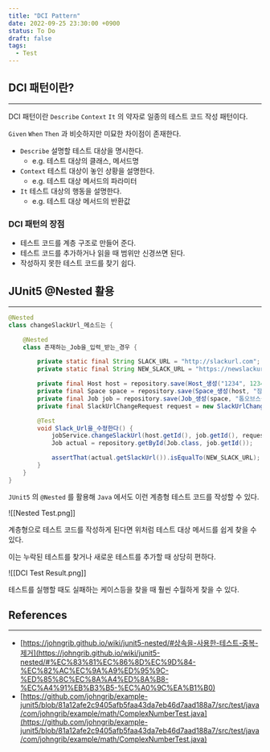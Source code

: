 ```yaml
---
title: "DCI Pattern"
date: 2022-09-25 23:30:00 +0900
status: To Do
draft: false
tags:
  - Test
---
```

## DCI 패턴이란?
---
DCI 패턴이란 `Describe` `Context` `It` 의 약자로 일종의 테스트 코드 작성 패턴이다.

`Given` `When` `Then` 과 비슷하지만 미묘한 차이점이 존재한다.

- `Describe` 설명할 테스트 대상을 명시한다.
    - e.g. 테스트 대상의 클래스, 메서드명
- `Context` 테스트 대상이 놓인 상황을 설명한다.
    - e.g. 테스트 대상 메서드의 파라미터
- `It` 테스트 대상의 행동을 설명한다.
    - e.g. 테스트 대상 메서드의 반환값

### DCI 패턴의 장점

- 테스트 코드를 계층 구조로 만들어 준다.
- 테스트 코드를 추가하거나 읽을 때 범위만 신경쓰면 된다.
- 작성하지 못한 테스트 코드를 찾기 쉽다.

## JUnit5 @Nested 활용
---
```java
@Nested
class changeSlackUrl_메소드는 {

    @Nested
    class 존재하는_Job을_입력_받는_경우 {

        private static final String SLACK_URL = "http://slackurl.com";
        private static final String NEW_SLACK_URL = "https://newslackurl.com";

        private final Host host = repository.save(Host_생성("1234", 1234L));
        private final Space space = repository.save(Space_생성(host, "잠실"));
        private final Job job = repository.save(Job_생성(space, "톱오브스윙방", SLACK_URL));
        private final SlackUrlChangeRequest request = new SlackUrlChangeRequest(NEW_SLACK_URL);

        @Test
        void Slack_Url을_수정한다() {
            jobService.changeSlackUrl(host.getId(), job.getId(), request);
            Job actual = repository.getById(Job.class, job.getId());

            assertThat(actual.getSlackUrl()).isEqualTo(NEW_SLACK_URL);
        }
    }
}
```

`JUnit5` 의 `@Nested` 를 활용해 `Java` 에서도 이런 계층형 테스트 코드를 작성할 수 있다.

![[Nested Test.png]]

계층형으로 테스트 코드를 작성하게 된다면 위처럼 테스트 대상 메서드를 쉽게 찾을 수 있다.

이는 누락된 테스트를 찾거나 새로운 테스트를 추가할 때 상당히 편하다.

![[DCI Test Result.png]]

테스트를 실행할 때도 실패하는 케이스등을 찾을 때 훨씬 수월하게 찾을 수 있다.

## References
---
- [https://johngrib.github.io/wiki/junit5-nested/#상속을-사용한-테스트-중복-제거](https://johngrib.github.io/wiki/junit5-nested/#%EC%83%81%EC%86%8D%EC%9D%84-%EC%82%AC%EC%9A%A9%ED%95%9C-%ED%85%8C%EC%8A%A4%ED%8A%B8-%EC%A4%91%EB%B3%B5-%EC%A0%9C%EA%B1%B0)
- [https://github.com/johngrib/example-junit5/blob/81a12afe2c9405afb5faa43da7eb46d7aad188a7/src/test/java/com/johngrib/example/math/ComplexNumberTest.java](https://github.com/johngrib/example-junit5/blob/81a12afe2c9405afb5faa43da7eb46d7aad188a7/src/test/java/com/johngrib/example/math/ComplexNumberTest.java)
